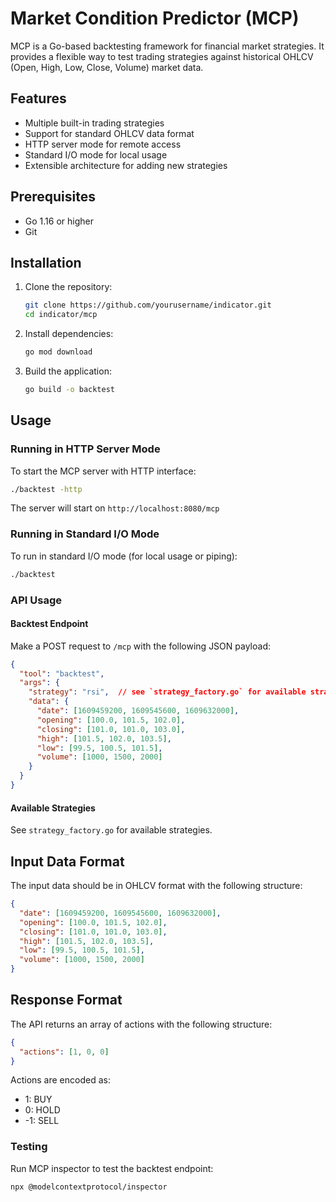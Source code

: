 # Market Condition Predictor (MCP)

MCP is a Go-based backtesting framework for financial market strategies. It provides a flexible way to test trading strategies against historical OHLCV (Open, High, Low, Close, Volume) market data.

## Features

- Multiple built-in trading strategies
- Support for standard OHLCV data format
- HTTP server mode for remote access
- Standard I/O mode for local usage
- Extensible architecture for adding new strategies

## Prerequisites

- Go 1.16 or higher
- Git

## Installation

1. Clone the repository:
   ```bash
   git clone https://github.com/yourusername/indicator.git
   cd indicator/mcp
   ```

2. Install dependencies:
   ```bash
   go mod download
   ```

3. Build the application:
   ```bash
   go build -o backtest
   ```

## Usage

### Running in HTTP Server Mode

To start the MCP server with HTTP interface:

```bash
./backtest -http
```

The server will start on `http://localhost:8080/mcp`

### Running in Standard I/O Mode

To run in standard I/O mode (for local usage or piping):

```bash
./backtest
```

### API Usage

#### Backtest Endpoint

Make a POST request to `/mcp` with the following JSON payload:

```json
{
  "tool": "backtest",
  "args": {
    "strategy": "rsi",  // see `strategy_factory.go` for available strategies
    "data": {
      "date": [1609459200, 1609545600, 1609632000],
      "opening": [100.0, 101.5, 102.0],
      "closing": [101.0, 101.0, 103.0],
      "high": [101.5, 102.0, 103.5],
      "low": [99.5, 100.5, 101.5],
      "volume": [1000, 1500, 2000]
    }
  }
}
```

#### Available Strategies

See `strategy_factory.go` for available strategies.

## Input Data Format

The input data should be in OHLCV format with the following structure:

```json
{
  "date": [1609459200, 1609545600, 1609632000],
  "opening": [100.0, 101.5, 102.0],
  "closing": [101.0, 101.0, 103.0],
  "high": [101.5, 102.0, 103.5],
  "low": [99.5, 100.5, 101.5],
  "volume": [1000, 1500, 2000]
}
```

## Response Format

The API returns an array of actions with the following structure:

```json
{
  "actions": [1, 0, 0]
}
```

Actions are encoded as:

- 1: BUY
- 0: HOLD
- -1: SELL

### Testing

Run MCP inspector to test the backtest endpoint:

```bash
npx @modelcontextprotocol/inspector
```
